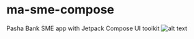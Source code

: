 # ma-sme-compose
Pasha Bank SME app with Jetpack Compose UI toolkit
![alt text](https://www.flickr.com/photos/195805982@N02/shares/046KHy)
